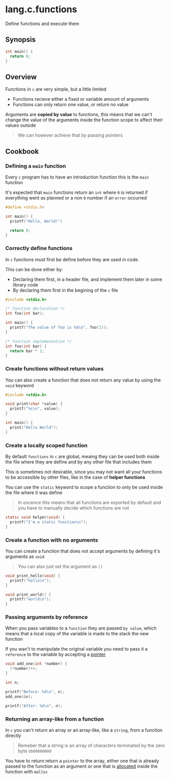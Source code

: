 # lang.c.functions

Define functions and execute them

## Synopsis

```c
int main() {
  return 0;
}
```

## Overview

Functions in `c` are very simple, but a little limited

- Functions recieve either a fixed or variable amount of
  arguments
- Functions can only return one value, or return no value

Arguments are **copied by value** to functions, this means
that we can't change the value of the arguments inside the
function scope to affect their values outside

> We can however achieve that by passing pointers

## Cookbook

### Defining a `main` function

Every `c` program has to have an introduction function
this is the `main` function

It's expected that `main` functions return an `int`
where `0` is returned if everything went as planned or
a non `0` number if an `error` occurred

```c
#define <stdio.h>

int main() {
  printf("Hello, World!")

  return 0;
}
```

### Correctly define functions

In `c` functions must first be define before they are used
in code. 

This can be done either by: 
  - Declaring them first, in a header file, and implement
    them later in some library code
  - By declaring them first in the begining of the `c` file

```c
#include <stdio.h>

/* function declaration */
int foo(int bar);

int main() {
  printf("The value of foo is %d\n", foo(1));
}

/* function implementation */
int foo(int bar) {
  return bar * 2;
}
```

### Create functions without return values

You can also create a function that does not return any
value by using the `void` keyword

```c
#include <stdio.h>

void print(char *value) {
  printf("%s\n", value);
}

int main() {
  print("Hello World");
}
```

### Create a locally scoped function

By default `functions` in `c` are global, meaing they can be
used both inside the file where they are define and by
any other file that includes them

This is sometimes not desirable, since you may not want
all your functions to be accessible by other files, like
in the case of **helper functions** 

You can use the `static` keyword to scope a function to
only be used inside the file where it was define

> In escence this means that all functions are exported
> by default and you have to manually decide which functions
> are not

```c
static void helper(void) {
  printf("I'm a static function\n");
}
```

### Create a function with no arguments

You can create a function that does not accept arguments
by defining it's arguments as `void`

> You can also just set the argument as `()`

```c
void print_hello(void) {
  printf("hello\n");
}

void print_world() {
  printf("world\n");
}
```

### Passing arguments by reference

When you pass variables to a `function` they are passed `by value`,
which means that a local copy of the variable is made to the
stack the new function

If you wan't to manipulate the original variable you need to pass
it a `reference` to the variable by accepting a [pointer](./xl2p.md)

```c
void add_one(int *number) {
  (*number)++;
}

int n;

printf("Before: %d\n", n);
add_one(&n);

printf("After: %d\n", n);
```

### Returning an array-like from a function

In `c` you can't return an array or an array-like, like
a `string`, from a function directly

> Remeber that a string is an array of characters terminated
> by the zero byte `Ob00000000`

You have to return return a `pointer` to the array, either
one that is already passed to the function as an argument
or one that is [allocated](./mh5c.md) inside the function with `malloc`
